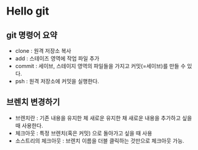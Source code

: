 # Hello git

##  git 명령어 요약

- clone : 원격 저장소 복사
- add  : 스테이즈 영역에 작업 파일 추가
- commit : 세이브, 스테이지 영역의 파일들을 가지고 커밋(=세이브)를 만들 수 있다.
- psh : 원격 저장소에 커밋을 실행한다.

## 브렌치 변경하기

- 브렌치란 : 기존 내용을 유지한 체 새로운 유지한 채 새로운 내용을 추가하고 싶을 때 사용한다.
- 체크아웃 : 특정 브렌치(혹은 커밋) 으로 돌아가고 싶을 때 사용
- 소스트리의 체크아웃  : 브렌치 이름을 더블 클릭하는 것만으로 체크아웃 가능.